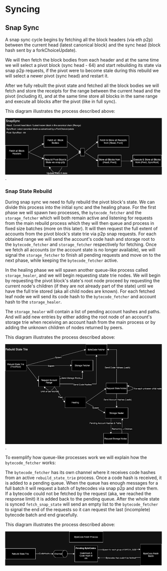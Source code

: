 # Syncing

## Snap Sync

A snap sync cycle begins by fetching all the block headers (via eth p2p) between the current head (latest canonical block) and the sync head (block hash sent by a forkChoiceUpdate).

We will then fetch the block bodies from each header and at the same time we will select a pivot block (sync head - 64) and start rebuilding its state via snap p2p requests, if the pivot were to become stale during this rebuild we will select a newer pivot (sync head) and restart it.

After we fully rebuilt the pivot state and fetched all the block bodies we will fetch and store the receipts for the range between the current head and the pivot (including it), and at the same time store all blocks in the same range and execute all blocks after the pivot (like in full sync).

This diagram illustrates the process described above:

![snap_sync](/crates/networking/docs/diagrams/snap_sync.jpg).

### Snap State Rebuild

During snap sync we need to fully rebuild the pivot block's state. We can divide this process into the initial sync and the healing phase.
For the first phase we will spawn two processes, the `bytecode_fetcher` and the `storage_fetcher` which will both remain active and listening for requests from the main rebuild process which they will then queue and process in fixed size batches (more on this later). It will then request the full extent of accounts from the pivot block's state trie via p2p snap requests. For each obtained range we will send the account's code hash and storage root to the `bytecode_fetcher` and `storage_fetcher` respectively for fetching. Once we fetch all accounts (or the account state is no longer available), we will signal the `storage_fetcher` to finish all pending requests and move on to the next phase, while keeping the `bytecode_fetcher` active.

In the healing phase we will spawn another queue-like process called `storage_healer`, and we will begin requesting state trie nodes. We will begin by requesting the pivot block's state's root node proceed by requesting the current node's children (if they are not already part of the state) until we have the full trie stored (aka all child nodes are known). For each fetched leaf node we will send its code hash to the `bytecode_fetcher` and account hash to the `storage_healer`.

The `storage_healer` will contain a list of pending account hashes and paths. And will add new entries by either adding the root node of an account's storage trie when receiving an account hash from the main process or by adding the unknown children of nodes returned by peers.

This diagram illustrates the process described above:

![rebuild_state](/crates/networking/docs/diagrams/rebuild_state_trie.jpg).

To exemplify how queue-like processes work we will explain how the `bytecode_fetcher` works:

The `bytecode_fetcher` has its own channel where it receives code hashes from an active `rebuild_state_trie` process. Once a code hash is received, it is added to a pending queue. When the queue has enough messages for a full batch it will request a batch of bytecodes via snap p2p and store them. If a bytecode could not be fetched by the request (aka, we reached the response limit) it is added back to the pending queue. After the whole state is synced `fetch_snap_state` will send an empty list to the `bytecode_fetcher` to signal the end of the requests so it can request the last (incomplete) bytecode batch and end gracefully.

This diagram illustrates the process described above:

![snap_sync](/crates/networking/docs/diagrams/bytecode_fetcher.jpg)
